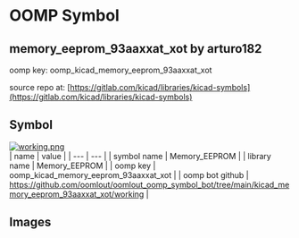 # OOMP Symbol  
## memory_eeprom_93aaxxat_xot  by arturo182  
  
oomp key: oomp_kicad_memory_eeprom_93aaxxat_xot  
  
source repo at: [https://gitlab.com/kicad/libraries/kicad-symbols](https://gitlab.com/kicad/libraries/kicad-symbols)  
## Symbol  
  
[![working.png](working_600.png)](working.png)  
| name | value | 
| --- | --- | 
| symbol name | Memory_EEPROM | 
| library name | Memory_EEPROM | 
| oomp key | oomp_kicad_memory_eeprom_93aaxxat_xot | 
| oomp bot github | https://github.com/oomlout/oomlout_oomp_symbol_bot/tree/main/kicad_memory_eeprom_93aaxxat_xot/working | 
## Images  

